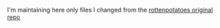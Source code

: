 I'm maintaining here only files I changed from the [rottenpotatoes original repo](https://github.com/saasbook/hw2_rottenpotatoes)